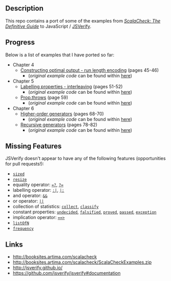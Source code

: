 ## Description

This repo contains a port of some of the examples from [_ScalaCheck: The Definitive Guide_](http://www.artima.com/shop/scalacheck) to JavaScript / [JSVerify](http://jsverify.github.io/).

## Progress

Below is a list of examples that I have ported so far:

* Chapter 4
    * [Constructing optimal output - run length encoding](src/chapter4) (pages 45-46)
        * (_original example code_ can be found within [here](http://booksites.artima.com/scalacheck/examples/html/ch04.html#sec6))
* Chapter 5
    * [Labelling properties - interleaving](src/chapter5/Interleaving) (pages 51-52)
        * (_original example code_ can be found within [here](http://booksites.artima.com/scalacheck/examples/html/ch05.html#sec1))
    * [Prop.throws](src/chapter5/throwsTests.js) (page 59)
        * (_original example code_ can be found within [here](http://booksites.artima.com/scalacheck/examples/html/ch05.html#sec2))
* Chapter 6
    * [Higher-order generators](src/chapter6/higherOrderGeneratorsTests.js) (pages 68-70)
        * (_original example code_ can be found within [here](http://booksites.artima.com/scalacheck/examples/html/ch06.html#sec1))
    * [Recursive generators](src/Chapter6/RecursiveGenerators) (pages 78-82)
        * (_original example code_ can be found within [here](http://booksites.artima.com/scalacheck/examples/html/ch06.html#sec1))

## Missing Features

JSVerify doesn't appear to have any of the following features (opportunities for pull requests!):

* [`sized`](https://www.scalacheck.org/files/scalacheck_2.11-1.13.4-api/index.html#org.scalacheck.Gen$@sized[T](f:Int=>org.scalacheck.Gen[T]):org.scalacheck.Gen[T])
* [`resize`](https://www.scalacheck.org/files/scalacheck_2.11-1.13.4-api/index.html#org.scalacheck.Gen$@resize[T](s:Int,g:org.scalacheck.Gen[T]):org.scalacheck.Gen[T])
* equality operator: [`=?`](https://www.scalacheck.org/files/scalacheck_2.11-1.13.4-api/index.html#org.scalacheck.Prop$@=?[T](x:T,y:T)(implicitpp:T=>org.scalacheck.util.Pretty):org.scalacheck.Prop), [`?=`](https://www.scalacheck.org/files/scalacheck_2.11-1.13.4-api/index.html#org.scalacheck.Prop$@?=[T](x:T,y:T)(implicitpp:T=>org.scalacheck.util.Pretty):org.scalacheck.Prop)
* labelling operator: [`:|`](https://www.scalacheck.org/files/scalacheck_2.11-1.13.4-api/index.html#org.scalacheck.Prop@:|(l:String):org.scalacheck.Prop), [`|:`](https://www.scalacheck.org/files/scalacheck_2.11-1.13.4-api/index.html#org.scalacheck.Prop@|:(l:String):org.scalacheck.Prop)
* and operator: [`&&`](https://www.scalacheck.org/files/scalacheck_2.11-1.13.4-api/index.html#org.scalacheck.Prop@&&(p:=>org.scalacheck.Prop):org.scalacheck.Prop)
* or operator: [`||`](https://www.scalacheck.org/files/scalacheck_2.11-1.13.4-api/index.html#org.scalacheck.Prop@||(p:=>org.scalacheck.Prop):org.scalacheck.Prop)
* collection of statistics: [`collect`](https://www.scalacheck.org/files/scalacheck_2.11-1.13.4-api/index.html#org.scalacheck.Prop$@collect[T](t:T)(prop:org.scalacheck.Prop):org.scalacheck.Prop), [`classify`](https://www.scalacheck.org/files/scalacheck_2.11-1.13.4-api/index.html#org.scalacheck.Prop$@classify(c:=>Boolean,ifTrue:Any)(prop:org.scalacheck.Prop):org.scalacheck.Prop)
* constant properties: [`undecided`](https://www.scalacheck.org/files/scalacheck_2.11-1.13.4-api/index.html#org.scalacheck.Prop$@undecided:org.scalacheck.Prop), [`falsified`](https://www.scalacheck.org/files/scalacheck_2.11-1.13.4-api/index.html#org.scalacheck.Prop$@falsified:org.scalacheck.Prop), [`proved`](https://www.scalacheck.org/files/scalacheck_2.11-1.13.4-api/index.html#org.scalacheck.Prop$@proved:org.scalacheck.Prop), [`passed`](https://www.scalacheck.org/files/scalacheck_2.11-1.13.4-api/index.html#org.scalacheck.Prop$@passed:org.scalacheck.Prop), [`exception`](https://www.scalacheck.org/files/scalacheck_2.11-1.13.4-api/index.html#org.scalacheck.Prop$@exception:org.scalacheck.Prop)
* implication operator: [`==>`](https://www.scalacheck.org/files/scalacheck_2.11-1.13.4-api/index.html#org.scalacheck.Prop@==>(p:=>org.scalacheck.Prop):org.scalacheck.Prop)
* [`listOfN`](https://www.scalacheck.org/files/scalacheck_2.11-1.13.4-api/index.html#org.scalacheck.Gen$@listOfN[T](n:Int,g:org.scalacheck.Gen[T]):org.scalacheck.Gen[List[T]])
* [`frequency`](https://www.scalacheck.org/files/scalacheck_2.11-1.13.4-api/index.html#org.scalacheck.Gen$@frequency[T](gs:(Int,org.scalacheck.Gen[T])*):org.scalacheck.Gen[T])

## Links

* http://booksites.artima.com/scalacheck
* http://booksites.artima.com/scalacheck/ScalaCheckExamples.zip
* http://jsverify.github.io/
* https://github.com/jsverify/jsverify#documentation
